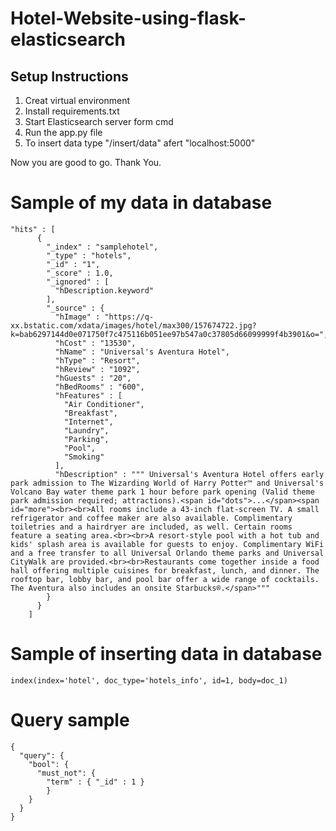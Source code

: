 # Hotel-Website-using-flask-elasticsearch

## Setup Instructions

1. Creat virtual environment
2. Install requirements.txt
3. Start Elasticsearch server form cmd
4. Run the app.py file
5. To insert data type "/insert/data" afert "localhost:5000"

Now you are good to go. Thank You.

# Sample of my data in database

```
"hits" : [
      {
        "_index" : "samplehotel",
        "_type" : "hotels",
        "_id" : "1",
        "_score" : 1.0,
        "_ignored" : [
          "hDescription.keyword"
        ],
        "_source" : {
          "hImage" : "https://q-xx.bstatic.com/xdata/images/hotel/max300/157674722.jpg?k=bab6297144d0e071750f7c475116b051ee97b547a0c37805d66099999f4b3901&o=",
          "hCost" : "13530",
          "hName" : "Universal's Aventura Hotel",
          "hType" : "Resort",
          "hReview" : "1092",
          "hGuests" : "20",
          "hBedRooms" : "600",
          "hFeatures" : [
            "Air Conditioner",
            "Breakfast",
            "Internet",
            "Laundry",
            "Parking",
            "Pool",
            "Smoking"
          ],
          "hDescription" : """ Universal's Aventura Hotel offers early park admission to The Wizarding World of Harry Potter™ and Universal's Volcano Bay water theme park 1 hour before park opening (Valid theme park admission required; attractions).<span id="dots">...</span><span id="more"><br><br>All rooms include a 43-inch flat-screen TV. A small refrigerator and coffee maker are also available. Complimentary toiletries and a hairdryer are included, as well. Certain rooms feature a seating area.<br><br>A resort-style pool with a hot tub and kids' splash area is available for guests to enjoy. Complimentary WiFi and a free transfer to all Universal Orlando theme parks and Universal CityWalk are provided.<br><br>Restaurants come together inside a food hall offering multiple cuisines for breakfast, lunch, and dinner. The rooftop bar, lobby bar, and pool bar offer a wide range of cocktails. The Aventura also includes an onsite Starbucks®.</span>"""
        }
      }
    ]
```

# Sample of inserting data in database

```
index(index='hotel', doc_type='hotels_info', id=1, body=doc_1)
```

# Query sample

```
{
  "query": {
    "bool": {
      "must_not": {
        "term" : { "_id" : 1 }
        }
    }
  }
}
```
